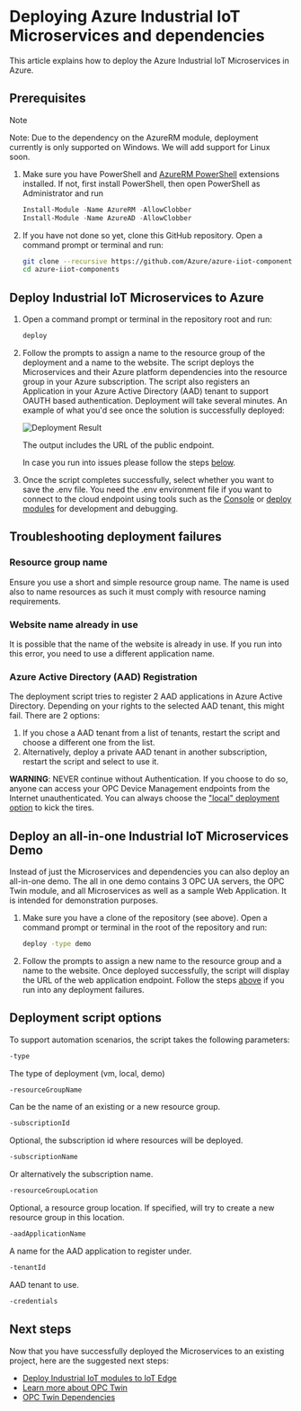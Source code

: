 # Deploying Azure Industrial IoT Microservices and dependencies

This article explains how to deploy the Azure Industrial IoT Microservices in Azure.

## Prerequisites

> [!NOTE]
> Note: Due to the dependency on the AzureRM module, deployment currently is only supported on Windows.  We will add support for Linux soon.

1. Make sure you have PowerShell and [AzureRM PowerShell](https://docs.microsoft.com/powershell/azure/azurerm/install-azurerm-ps) extensions installed.  If not, first install PowerShell, then open PowerShell as Administrator and run

   ```powershell
   Install-Module -Name AzureRM -AllowClobber
   Install-Module -Name AzureAD -AllowClobber
   ```

2. If you have not done so yet, clone this GitHub repository.  Open a command prompt or terminal and run:

   ```bash
   git clone --recursive https://github.com/Azure/azure-iiot-components
   cd azure-iiot-components
   ```

## Deploy Industrial IoT Microservices to Azure

1. Open a command prompt or terminal in the repository root and run:

   ```bash
   deploy
   ```

2. Follow the prompts to assign a name to the resource group of the deployment and a name to the website. The script deploys the Microservices and their Azure platform dependencies into the resource group in your Azure subscription.  The script also registers an Application in your Azure Active Directory (AAD) tenant to support OAUTH based authentication.  Deployment will take several minutes.  An example of what you'd see once the solution is successfully deployed:

   ![Deployment Result](media/deployment1.png)

   The output includes the  URL of the public endpoint.  

   In case you run into issues please follow the steps [below](#troubleshooting-deployment-failures).

3. Once the script completes successfully, select whether you want to save the .env file.  You need the .env environment file if you want to connect to the cloud endpoint using tools such as the [Console](services/howto-use-cli.md) or [deploy modules](howto-deploy-modules.md) for development and debugging.

## Troubleshooting deployment failures

### Resource group name

Ensure you use a short and simple resource group name.  The name is used also to name resources as such it must comply with resource naming requirements.  

### Website name already in use

It is possible that the name of the website is already in use.  If you run into this error, you need to use a different application name.

### Azure Active Directory (AAD) Registration

The deployment script tries to register 2 AAD applications in Azure Active Directory.  Depending on your rights to the selected AAD tenant, this might fail.   There are 2 options:

1. If you chose a AAD tenant from a list of tenants, restart the script and choose a different one from the list.
2. Alternatively, deploy a private AAD tenant in another subscription, restart the script and select to use it.

**WARNING**:  NEVER continue without Authentication.  If you choose to do so, anyone can access your OPC Device Management endpoints from the Internet unauthenticated.   You can always choose the ["local" deployment option](howto-deploy-dependencies.md) to kick the tires.

## Deploy an all-in-one Industrial IoT Microservices Demo

Instead of just the Microservices and dependencies you can also deploy an all-in-one demo.  The all in one demo contains 3 OPC UA servers, the OPC Twin module, and all Microservices as well as a sample Web Application.  It is intended for demonstration purposes.

1. Make sure you have a clone of the repository (see above). Open a command prompt or terminal in the  root of the repository and run:

   ```bash
   deploy -type demo
   ```

2. Follow the prompts to assign a new name to the resource group and a name to the website.  Once deployed successfully, the script will display the URL of the web application endpoint.  Follow the steps [above](#troubleshooting-deployment-failures) if you run into any deployment failures.

## Deployment script options

To support automation scenarios, the script takes the following parameters:

```bash
-type
```

The type of deployment (vm, local, demo)

```bash
-resourceGroupName
```

Can be the name of an existing or a new resource group.

```bash
-subscriptionId
```

Optional, the subscription id where resources will be deployed.

```bash
-subscriptionName
```

Or alternatively the subscription name.

```bash
-resourceGroupLocation
```

Optional, a resource group location. If specified, will try to create a new resource group in this location.

```bash
-aadApplicationName
```

A name for the AAD application to register under.

```bash
-tenantId
```

AAD tenant to use.

```bash
-credentials
```

## Next steps

Now that you have successfully deployed the Microservices to an existing project, here are the suggested next steps:

* [Deploy Industrial IoT modules to IoT Edge](howto-deploy-modules.md)
* [Learn more about OPC Twin](twin/readme.md)
* [OPC Twin Dependencies](services/dependencies.md)
